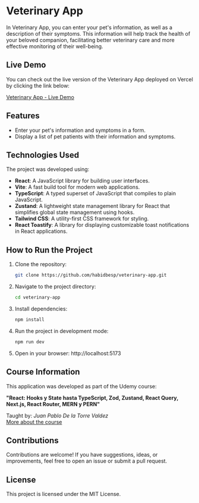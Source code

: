 # Veterinary App

In Veterinary App, you can enter your pet's information, as well as a description of their symptoms. This information will help track the health of your beloved companion, facilitating better veterinary care and more effective monitoring of their well-being.

## Live Demo

You can check out the live version of the Veterinary App deployed on Vercel by clicking the link below:

[Veterinary App - Live Demo](https://patients-zustand-tau.vercel.app/)

## Features

- Enter your pet's information and symptoms in a form.
- Display a list of pet patients with their information and symptoms.

## Technologies Used

The project was developed using:

- **React**: A JavaScript library for building user interfaces.
- **Vite**: A fast build tool for modern web applications.
- **TypeScript**: A typed superset of JavaScript that compiles to plain JavaScript.
- **Zustand**: A lightweight state management library for React that simplifies global state management using hooks.
- **Tailwind CSS**: A utility-first CSS framework for styling.
- **React Toastify**: A library for displaying customizable toast notifications in React applications.

## How to Run the Project

1. Clone the repository:

   ```bash
   git clone https://github.com/habidbesp/veterinary-app.git
   ```

2. Navigate to the project directory:

   ```bash
   cd veterinary-app
   ```

3. Install dependencies:

   ```bash
   npm install
   ```

4. Run the project in development mode:

   ```bash
   npm run dev
   ```

5. Open in your browser: http://localhost:5173

## Course Information

This application was developed as part of the Udemy course:

**"React: Hooks y State hasta TypeScript, Zod, Zustand, React Query, Next.js, React Router, MERN y PERN"**

Taught by: _Juan Pablo De la Torre Valdez_  
[More about the course](https://codigoconjuan.com/)

## Contributions

Contributions are welcome! If you have suggestions, ideas, or improvements, feel free to open an issue or submit a pull request.

## License

This project is licensed under the MIT License.
